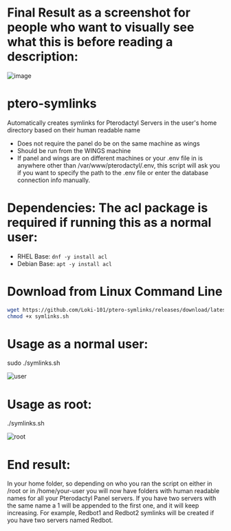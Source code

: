 # Final Result as a screenshot for people who want to visually see what this is before reading a description:
![image](https://github.com/Loki-101/ptero-symlinks/assets/59907407/83e40b75-147d-4be0-8be2-e5a392efb575)

# ptero-symlinks
Automatically creates symlinks for Pterodactyl Servers in the user's home directory based on their human readable name
- Does not require the panel do be on the same machine as wings
- Should be run from the WINGS machine
- If panel and wings are on different machines or your .env file in is anywhere other than /var/www/pterodactyl/.env, this script will ask you if you want to specify the path to the .env file or enter the database connection info manually.

# Dependencies: The acl package is required if running this as a normal user:
- RHEL Base: `dnf -y install acl`
- Debian Base: `apt -y install acl`

# Download from Linux Command Line
```bash
wget https://github.com/Loki-101/ptero-symlinks/releases/download/latest/symlinks.sh
chmod +x symlinks.sh
```

# Usage as a normal user:
sudo ./symlinks.sh

![user](https://github.com/Loki-101/ptero-symlinks/assets/59907407/517f0be6-4dc8-43c4-9136-fd44271c1613)

# Usage as root:
./symlinks.sh

![root](https://github.com/Loki-101/ptero-symlinks/assets/59907407/41f18113-4a9e-40bd-be95-0419cd4d9d2f)

# End result:
In your home folder, so depending on who you ran the script on either in /root or in /home/your-user you will now have folders with human readable names for all your Pterodactyl Panel servers. If you have two servers with the same name a 1 will be appended to the first one, and it will keep increasing. For example, Redbot1 and Redbot2 symlinks will be created if you have two servers named Redbot.
